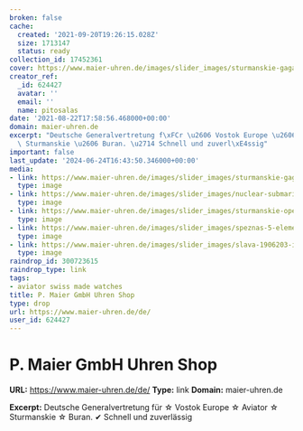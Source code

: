 ```yaml
---
broken: false
cache:
  created: '2021-09-20T19:26:15.028Z'
  size: 1713147
  status: ready
collection_id: 17452361
cover: https://www.maier-uhren.de/images/slider_images/sturmanskie-gagarin-vintage-retro-index-2000x800.jpg
creator_ref:
  _id: 624427
  avatar: ''
  email: ''
  name: pitosalas
date: '2021-08-22T17:58:56.468000+00:00'
domain: maier-uhren.de
excerpt: "Deutsche Generalvertretung f\xFCr \u2606 Vostok Europe \u2606 Aviator \u2606\
  \ Sturmanskie \u2606 Buran. \u2714 Schnell und zuverl\xE4ssig"
important: false
last_update: '2024-06-24T16:43:50.346000+00:00'
media:
- link: https://www.maier-uhren.de/images/slider_images/sturmanskie-gagarin-vintage-retro-index-2000x800.jpg
  type: image
- link: https://www.maier-uhren.de/images/slider_images/nuclear-submarine-ssn571-vk61-index-2000x800.jpg
  type: image
- link: https://www.maier-uhren.de/images/slider_images/sturmanskie-open-space-nh36-1891771-index-2000x800.jpg
  type: image
- link: https://www.maier-uhren.de/images/slider_images/speznas-5-elements-c9155340-index-2000x800.jpg
  type: image
- link: https://www.maier-uhren.de/images/slider_images/slava-1906203-index-2000x800.jpg
  type: image
raindrop_id: 300723615
raindrop_type: link
tags:
- aviator swiss made watches
title: P. Maier GmbH Uhren Shop
type: drop
url: https://www.maier-uhren.de/de/
user_id: 624427
---
```


# P. Maier GmbH Uhren Shop

**URL:** https://www.maier-uhren.de/de/
**Type:** link
**Domain:** maier-uhren.de

**Excerpt:** Deutsche Generalvertretung für ☆ Vostok Europe ☆ Aviator ☆ Sturmanskie ☆ Buran. ✔ Schnell und zuverlässig
